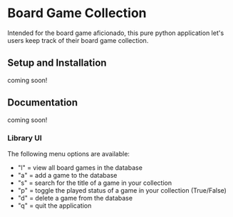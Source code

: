 # Board Game Collection
Intended for the board game aficionado, this pure python application let's users keep track of their board game
 collection.

## Setup and Installation
coming soon!

## Documentation
coming soon!

### Library UI
The following menu options are available:
- "l" = view all board games in the database
- "a" = add a game to the database
- "s" = search for the title of a game in your collection
- "p" = toggle the played status of a game in your collection (True/False)
- "d" = delete a game from the database
- "q" = quit the application

